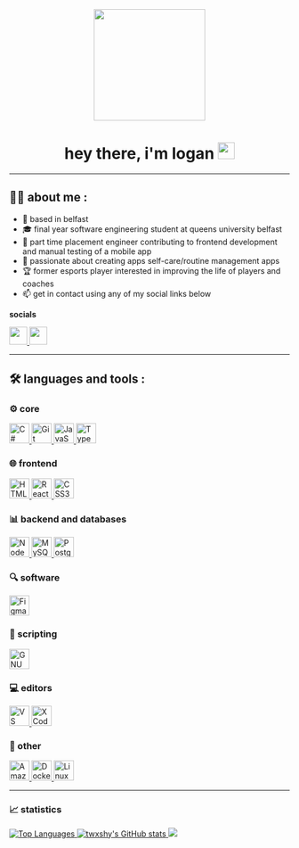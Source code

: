<div id="header" align="center">
    <img src="https://media.giphy.com/media/v1.Y2lkPTc5MGI3NjExbDZ1bW1janR2cGhnMnZvOXZsM2VncTlpNWcyNTBsaGNkamJwNm9pbSZlcD12MV9pbnRlcm5hbF9naWZfYnlfaWQmY3Q9Zw/3oKIPnAiaMCws8nOsE/giphy.gif" width="200">
    <h1>
    hey there, i'm logan
    <img src="https://media.giphy.com/media/hvRJCLFzcasrR4ia7z/giphy.gif" width="30px"/>
    </h1>
</div>

---
## :technologist: about me :
- :round_pushpin: based in belfast
- :mortar_board: final year software engineering student at queens university belfast
- :briefcase: part time placement engineer contributing to frontend development and manual testing of a mobile app
- :brain: passionate about creating apps self-care/routine management apps
- :trophy: former esports player interested in improving the life of players and coaches
- :mailbox: get in contact using any of my social links below

<b> socials </b>
<div>
  <a href="https://discord.com/users/twxshy" target="_blank" rel="noreferrer">
    <picture>
      <img src="https://raw.githubusercontent.com/danielcranney/readme-generator/main/public/icons/socials/discord.svg" width="32" height="32"/>
    </picture>
  </a>
  <a href="https://www.x.com/_twxshy" target="_blank" rel="noreferrer">
    <picture>
      <source media="(prefers-color-scheme: dark)" srcset="https://raw.githubusercontent.com/danielcranney/readme-generator/main/public/icons/socials/twitter-dark.svg"/>
      <source media="(prefers-color-scheme: light)" srcset="https://raw.githubusercontent.com/danielcranney/readme-generator/main/public/icons/socials/twitter.svg"/>
      <img src="https://raw.githubusercontent.com/danielcranney/readme-generator/main/public/icons/socials/twitter.svg" width="32" height="32"/>
    </picture>
  </a>
</div>

---
## :hammer_and_wrench: languages and tools :
### :gear: core
<div>
  <a href="https://docs.microsoft.com/en-us/dotnet/csharp/" target="_blank" rel="noreferrer">
    <picture><img src="https://raw.githubusercontent.com/danielcranney/readme-generator/main/public/icons/skills/csharp-colored.svg" width="36" height="36" alt="C#"/></picture>
  </a>
  <a href="https://git-scm.com/" target="_blank" rel="noreferrer">
    <picture><img src="https://raw.githubusercontent.com/danielcranney/readme-generator/main/public/icons/skills/git-colored.svg" width="36" height="36" alt="Git"/></picture>
  </a>
  <a href="https://developer.mozilla.org/en-US/docs/Web/JavaScript" target="_blank" rel="noreferrer">
    <picture><img src="https://raw.githubusercontent.com/danielcranney/readme-generator/main/public/icons/skills/javascript-colored.svg" width="36" height="36" alt="JavaScript"/></picture>
  </a>
  <a href="https://www.typescriptlang.org/" target="_blank" rel="noreferrer">
    <picture><img src="https://raw.githubusercontent.com/danielcranney/readme-generator/main/public/icons/skills/typescript-colored.svg" width="36" height="36" alt="TypeScript"/></picture>
  </a>
</div>

### :globe_with_meridians: frontend
<div>
  <a href="https://developer.mozilla.org/en-US/docs/Glossary/HTML5" target="_blank" rel="noreferrer">
    <picture><img src="https://raw.githubusercontent.com/danielcranney/readme-generator/main/public/icons/skills/html5-colored.svg" width="36" height="36" alt="HTML5"/></picture>

  </a>
  <a href="https://reactjs.org/" target="_blank" rel="noreferrer">
    <picture><img src="https://raw.githubusercontent.com/danielcranney/readme-generator/main/public/icons/skills/react-colored.svg" width="36" height="36" alt="React"/></picture>

  </a>
  <a href="https://www.w3.org/TR/CSS/#css" target="_blank" rel="noreferrer">
    <picture><img src="https://raw.githubusercontent.com/danielcranney/readme-generator/main/public/icons/skills/css3-colored.svg" width="36" height="36" alt="CSS3"/></picture>
  </a>
</div>

### :bar_chart: backend and databases
<div>
  <a href="https://nodejs.org/en/" target="_blank" rel="noreferrer">
    <picture><img src="https://raw.githubusercontent.com/danielcranney/readme-generator/main/public/icons/skills/nodejs-colored.svg" width="36" height="36" alt="NodeJS"/></picture>
  </a>
  <a href="https://www.mysql.com/" target="_blank" rel="noreferrer">
    <picture><img src="https://raw.githubusercontent.com/danielcranney/readme-generator/main/public/icons/skills/mysql-colored.svg" width="36" height="36" alt="MySQL"/></picture>
  </a>
  <a href="https://www.postgresql.org/" target="_blank" rel="noreferrer">
    <picture><img src="https://raw.githubusercontent.com/danielcranney/readme-generator/main/public/icons/skills/postgresql-colored.svg" width="36" height="36" alt="PostgreSQL"/></picture>
  </a>
</div>

### :mag: software
<div>
  <a href="https://www.figma.com/" target="_blank" rel="noreferrer">
    <picture><img src="https://raw.githubusercontent.com/danielcranney/readme-generator/main/public/icons/skills/figma-colored.svg" width="36" height="36" alt="Figma"/></picture>
  </a>
</div>

### :pencil: scripting
<div>
  <a href="https://www.gnu.org/software/bash/" target="_blank" rel="noreferrer">
    <picture><img src="https://raw.githubusercontent.com/danielcranney/readme-generator/main/public/icons/skills/gnubash.svg" width="36" height="36" alt="GNU Bash"/></picture>
  </a>
</div>

### :computer: editors
<div>
  <a href="https://www.visualstudiocode.com" target="_blank" rel="noreferrer">
    <picture><img src="https://raw.githubusercontent.com/danielcranney/readme-generator/main/public/icons/skills/visualstudiocode.svg" width="36" height="36" alt="VS Code"/></picture>
  </a>
  <a href="https://www.xcode.com" target="_blank" rel="noreferrer">
    <picture><img src="https://raw.githubusercontent.com/danielcranney/readme-generator/main/public/icons/skills/xcode.svg" width="36" height="36" alt="XCode"/></picture>
  </a>
</div>

### :book: other
<div>
  <a href="https://aws.amazon.com" target="_blank" rel="noreferrer">
    <picture>
    <img src="https://raw.githubusercontent.com/danielcranney/readme-generator/main/public/icons/skills/aws-colored-dark.svg" width="36" height="36" alt="Amazon Web Services"/>
    </picture>
  </a>
  <a href="https://www.docker.com/" target="_blank" rel="noreferrer">
    <picture>
    <img src="https://raw.githubusercontent.com/danielcranney/readme-generator/main/public/icons/skills/docker-colored.svg" width="36" height="36" alt="Docker"/>
    </picture>
  </a>
  <a href="https://www.linux.org" target="_blank" rel="noreferrer">
    <picture>
    <img src="https://raw.githubusercontent.com/danielcranney/readme-generator/main/public/icons/skills/linux-colored.svg" width="36" height="36" alt="Linux"/>
    </picture>
  </a>
</div>

---
### :chart_with_upwards_trend: statistics
<div>
  <a href="https://github.com/twxshy" align="left">
    <img src="https://github-readme-stats.vercel.app/api/top-langs/?username=twxshy&langs_count=10&title_color=57d9fa&text_color=ffffff&icon_color=57d9fa&bg_color=20232a&hide_border=true&locale=en&custom_title=Top%20%Languages" alt="Top Languages"/>
  </a>
  <a href="http://www.github.com/twxshy">
    <img src="https://github-readme-stats.vercel.app/api?username=twxshy&show_icons=true&hide=stars,&count_private=true&title_color=57d9fa&text_color=ffffff&icon_color=57d9fa&bg_color=20232a&hide_border=true&show_icons=true" alt="twxshy's GitHub stats"/>
  </a>

  <a href="http://www.github.com/twxshy">
    <img src="https://github-readme-streak-stats.herokuapp.com/?user=twxshy&stroke=ffffff&background=20232a&ring=57d9fa&fire=57d9fa&currStreakNum=ffffff&currStreakLabel=57d9fa&sideNums=57d9fa&sideLabels=ffffff&dates=ffffff&hide_border=true"/>
  </a>
</div>
